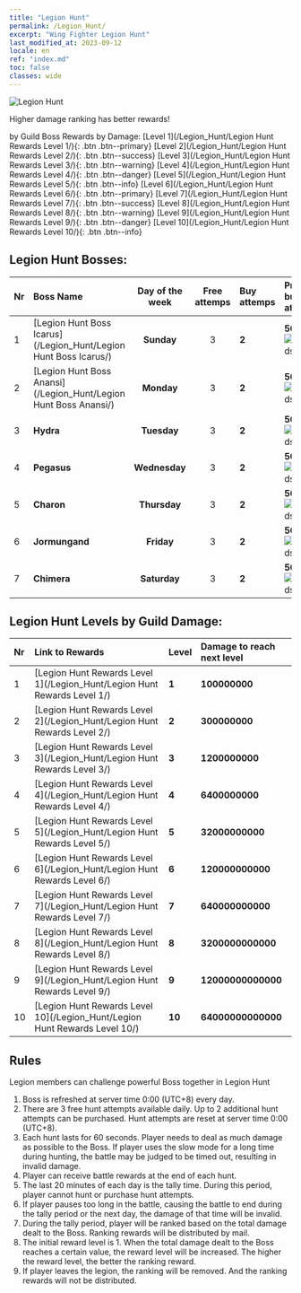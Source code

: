 ```yaml
---
title: "Legion Hunt"
permalink: /Legion_Hunt/
excerpt: "Wing Fighter Legion Hunt"
last_modified_at: 2023-09-12
locale: en
ref: "index.md"
toc: false
classes: wide
---
```



  ![Legion Hunt](/images/LegionHunt_header.png)

  Higher damage ranking has better rewards!


  by Guild Boss Rewards by Damage:   [Level 1](/Legion_Hunt/Legion Hunt Rewards Level 1/){: .btn .btn--primary}   [Level 2](/Legion_Hunt/Legion Hunt Rewards Level 2/){: .btn .btn--success}   [Level 3](/Legion_Hunt/Legion Hunt Rewards Level 3/){: .btn .btn--warning}   [Level 4](/Legion_Hunt/Legion Hunt Rewards Level 4/){: .btn .btn--danger}   [Level 5](/Legion_Hunt/Legion Hunt Rewards Level 5/){: .btn .btn--info}   [Level 6](/Legion_Hunt/Legion Hunt Rewards Level 6/){: .btn .btn--primary}   [Level 7](/Legion_Hunt/Legion Hunt Rewards Level 7/){: .btn .btn--success}   [Level 8](/Legion_Hunt/Legion Hunt Rewards Level 8/){: .btn .btn--warning}   [Level 9](/Legion_Hunt/Legion Hunt Rewards Level 9/){: .btn .btn--danger}   [Level 10](/Legion_Hunt/Legion Hunt Rewards Level 10/){: .btn .btn--info} 



## Legion Hunt Bosses:

  |  Nr | Boss Name | Day of the week | Free attemps | Buy attemps | Price to buy attemp | Consume |
  |:----|:----------|:-------------:|:-------------:|:----------------|:------------|:--------|
 | 1 | [Legion Hunt Boss Icarus](/Legion_Hunt/Legion Hunt Boss Icarus/) | **Sunday** | 3 | **2** | **50x**![Diamonds](/images/item/Diamonds_p.png) | **10x**![Unknown_3](/images/item/Settlement_Energy_p.png) |
 | 2 | [Legion Hunt Boss Anansi](/Legion_Hunt/Legion Hunt Boss Anansi/) | **Monday** | 3 | **2** | **50x**![Diamonds](/images/item/Diamonds_p.png) | **10x**![Unknown_3](/images/item/Settlement_Energy_p.png) |
 | 3 | **Hydra** | **Tuesday** | 3 | **2** | **50x**![Diamonds](/images/item/Diamonds_p.png) | **10x**![Unknown_3](/images/item/Settlement_Energy_p.png) |
 | 4 | **Pegasus** | **Wednesday** | 3 | **2** | **50x**![Diamonds](/images/item/Diamonds_p.png) | **10x**![Unknown_3](/images/item/Settlement_Energy_p.png) |
 | 5 | **Charon** | **Thursday** | 3 | **2** | **50x**![Diamonds](/images/item/Diamonds_p.png) | **10x**![Unknown_3](/images/item/Settlement_Energy_p.png) |
 | 6 | **Jormungand** | **Friday** | 3 | **2** | **50x**![Diamonds](/images/item/Diamonds_p.png) | **10x**![Unknown_3](/images/item/Settlement_Energy_p.png) |
 | 7 | **Chimera** | **Saturday** | 3 | **2** | **50x**![Diamonds](/images/item/Diamonds_p.png) | **10x**![Unknown_3](/images/item/Settlement_Energy_p.png) |


## Legion Hunt Levels by Guild Damage:

  |  Nr | Link to Rewards | Level |  Damage to reach next level |
  |:----|:----------------|:------|:----------------------------|
 | 1 | [Legion Hunt Rewards Level 1](/Legion_Hunt/Legion Hunt Rewards Level 1/) | **1** | **100000000** |
 | 2 | [Legion Hunt Rewards Level 2](/Legion_Hunt/Legion Hunt Rewards Level 2/) | **2** | **300000000** |
 | 3 | [Legion Hunt Rewards Level 3](/Legion_Hunt/Legion Hunt Rewards Level 3/) | **3** | **1200000000** |
 | 4 | [Legion Hunt Rewards Level 4](/Legion_Hunt/Legion Hunt Rewards Level 4/) | **4** | **6400000000** |
 | 5 | [Legion Hunt Rewards Level 5](/Legion_Hunt/Legion Hunt Rewards Level 5/) | **5** | **32000000000** |
 | 6 | [Legion Hunt Rewards Level 6](/Legion_Hunt/Legion Hunt Rewards Level 6/) | **6** | **120000000000** |
 | 7 | [Legion Hunt Rewards Level 7](/Legion_Hunt/Legion Hunt Rewards Level 7/) | **7** | **640000000000** |
 | 8 | [Legion Hunt Rewards Level 8](/Legion_Hunt/Legion Hunt Rewards Level 8/) | **8** | **3200000000000** |
 | 9 | [Legion Hunt Rewards Level 9](/Legion_Hunt/Legion Hunt Rewards Level 9/) | **9** | **12000000000000** |
 | 10 | [Legion Hunt Rewards Level 10](/Legion_Hunt/Legion Hunt Rewards Level 10/) | **10** | **64000000000000** |


## Rules

  Legion members can challenge powerful Boss together in Legion Hunt<br/>
  1. Boss is refreshed at server time 0:00 (UTC+8) every day.<br/>
  2. There are 3 free hunt attempts available daily. Up to 2 additional hunt attempts can be purchased. Hunt attempts are reset at server time 0:00 (UTC+8).<br/>
  3. Each hunt lasts for 60 seconds. Player needs to deal as much damage as possible to the Boss. If player uses the slow mode for a long time during hunting, the battle may be judged to be timed out, resulting in invalid damage.<br/>
  4. Player can receive battle rewards at the end of each hunt.<br/>
  5. The last 20 minutes of each day is the tally time. During this period, player cannot hunt or purchase hunt attempts.<br/>
  6. If player pauses too long in the battle, causing the battle to end during the tally period or the next day, the damage of that time will be invalid.<br/>
  7. During the tally period, player will be ranked based on the total damage dealt to the Boss. Ranking rewards will be distributed by mail.<br/>
  8. The initial reward level is 1. When the total damage dealt to the Boss reaches a certain value, the reward level will be increased. The higher the reward level, the better the ranking reward.<br/>
  9. If player leaves the legion, the ranking will be removed. And the ranking rewards will not be distributed.


